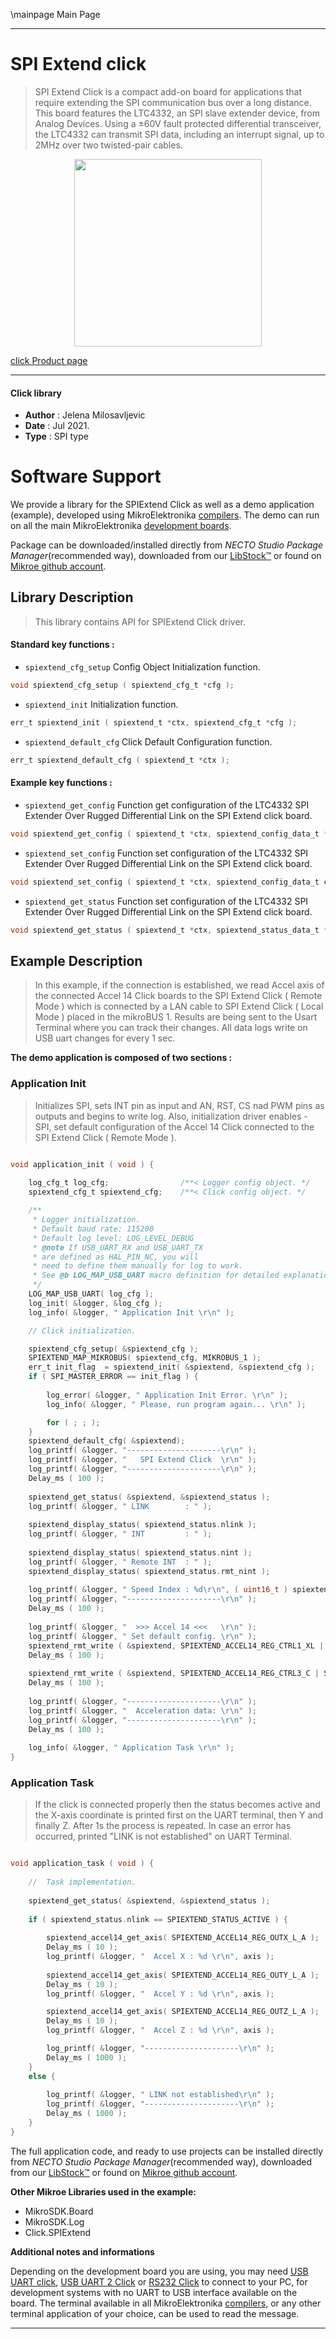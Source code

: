 \mainpage Main Page

---
# SPI Extend click

> SPI Extend Click is a compact add-on board for applications that require extending the SPI communication bus over a long distance. This board features the LTC4332, an SPI slave extender device, from Analog Devices. Using a ±60V fault protected differential transceiver, the LTC4332 can transmit SPI data, including an interrupt signal, up to 2MHz over two twisted-pair cables. 

<p align="center">
  <img src="https://download.mikroe.com/images/click_for_ide/spiextend_click.png" height=300px>
</p>

[click Product page](https://www.mikroe.com/spi-extend-click)

---


#### Click library

- **Author**        : Jelena Milosavljevic
- **Date**          : Jul 2021.
- **Type**          : SPI type


# Software Support

We provide a library for the SPIExtend Click
as well as a demo application (example), developed using MikroElektronika
[compilers](https://www.mikroe.com/necto-studio).
The demo can run on all the main MikroElektronika [development boards](https://www.mikroe.com/development-boards).

Package can be downloaded/installed directly from *NECTO Studio Package Manager*(recommended way), downloaded from our [LibStock&trade;](https://libstock.mikroe.com) or found on [Mikroe github account](https://github.com/MikroElektronika/mikrosdk_click_v2/tree/master/clicks).

## Library Description

> This library contains API for SPIExtend Click driver.

#### Standard key functions :

- `spiextend_cfg_setup` Config Object Initialization function.
```c
void spiextend_cfg_setup ( spiextend_cfg_t *cfg );
```

- `spiextend_init` Initialization function.
```c
err_t spiextend_init ( spiextend_t *ctx, spiextend_cfg_t *cfg );
```

- `spiextend_default_cfg` Click Default Configuration function.
```c
err_t spiextend_default_cfg ( spiextend_t *ctx );
```

#### Example key functions :

- `spiextend_get_config` Function get configuration of the LTC4332 SPI Extender Over Rugged Differential Link on the SPI Extend click board.
```c
void spiextend_get_config ( spiextend_t *ctx, spiextend_config_data_t *config_data );
```

- `spiextend_set_config` Function set configuration of the LTC4332 SPI Extender Over Rugged Differential Link on the SPI Extend click board.
```c
void spiextend_set_config ( spiextend_t *ctx, spiextend_config_data_t config_data );
```

- `spiextend_get_status` Function set configuration of the LTC4332 SPI Extender Over Rugged Differential Link on the SPI Extend click board.
```c
void spiextend_get_status ( spiextend_t *ctx, spiextend_status_data_t *status_data );
```

## Example Description

> In this example, if the connection is established, we read Accel axis of the connected Accel 14 Click boards to the SPI Extend Click ( Remote Mode ) which is connected by a LAN cable to 
SPI Extend Click ( Local Mode ) placed in the mikroBUS 1. Results are being sent to the Usart Terminal where you can track their changes. All data logs write on USB uart changes for every 1 sec.

**The demo application is composed of two sections :**

### Application Init

> Initializes SPI, sets INT pin as input and AN, RST, CS nad PWM pins as outputs and begins to write log. Also, initialization driver enables - SPI, set default configuration of the Accel 14 Click
connected to the SPI Extend Click ( Remote Mode ).

```c

void application_init ( void ) {
    
    log_cfg_t log_cfg;                /**< Logger config object. */
    spiextend_cfg_t spiextend_cfg;    /**< Click config object. */

    /** 
     * Logger initialization.
     * Default baud rate: 115200
     * Default log level: LOG_LEVEL_DEBUG
     * @note If USB_UART_RX and USB_UART_TX 
     * are defined as HAL_PIN_NC, you will 
     * need to define them manually for log to work. 
     * See @b LOG_MAP_USB_UART macro definition for detailed explanation.
     */
    LOG_MAP_USB_UART( log_cfg );
    log_init( &logger, &log_cfg );
    log_info( &logger, " Application Init \r\n" );

    // Click initialization.

    spiextend_cfg_setup( &spiextend_cfg );
    SPIEXTEND_MAP_MIKROBUS( spiextend_cfg, MIKROBUS_1 );
    err_t init_flag  = spiextend_init( &spiextend, &spiextend_cfg );
    if ( SPI_MASTER_ERROR == init_flag ) {
       
        log_error( &logger, " Application Init Error. \r\n" );
        log_info( &logger, " Please, run program again... \r\n" );

        for ( ; ; );
    }
    spiextend_default_cfg( &spiextend);
    log_printf( &logger, "---------------------\r\n" );
    log_printf( &logger, "   SPI Extend Click  \r\n" );
    log_printf( &logger, "---------------------\r\n" );
    Delay_ms ( 100 );
    
    spiextend_get_status( &spiextend, &spiextend_status );
    log_printf( &logger, " LINK        : " ); 
    
    spiextend_display_status( spiextend_status.nlink );
    log_printf( &logger, " INT         : " );
    
    spiextend_display_status( spiextend_status.nint );
    log_printf( &logger, " Remote INT  : " );
    spiextend_display_status( spiextend_status.rmt_nint );
    
    log_printf( &logger, " Speed Index : %d\r\n", ( uint16_t ) spiextend_status.speed_idx );
    log_printf( &logger, "---------------------\r\n" );
    Delay_ms ( 100 );
    
    log_printf( &logger, "  >>> Accel 14 <<<   \r\n" );
    log_printf( &logger, " Set default config. \r\n" );
    spiextend_rmt_write ( &spiextend, SPIEXTEND_ACCEL14_REG_CTRL1_XL | SPIEXTEND_ACCEL14_SPI_WRITE, SPIEXTEND_ACCEL14_CTRL1_XL_POWER_UP | SPIEXTEND_ACCEL14_CTRL1_XL_HIGH_RES_FS | SPIEXTEND_ACCEL14_CTRL1_XL_GSEL_4G, SPIEXTEND_SLAVE_SELECT_SS1 );
    Delay_ms ( 100 );
    
    spiextend_rmt_write ( &spiextend, SPIEXTEND_ACCEL14_REG_CTRL3_C | SPIEXTEND_ACCEL14_SPI_WRITE, SPIEXTEND_ACCEL14_CTRL3_C_BOOT_NORMAL | SPIEXTEND_ACCEL14_CTRL3_C_BDU_READ_UPDATE | SPIEXTEND_ACCEL14_CTRL3_C_INT_ACTIVE_HIGH | SPIEXTEND_ACCEL14_CTRL3_C_PP_OD_PUSH_PULL | SPIEXTEND_ACCEL14_CTRL3_C_SIM_SPI_4_WIRE | SPIEXTEND_ACCEL14_CTRL3_C_IF_INC_ENABLE | SPIEXTEND_ACCEL14_CTRL3_C_SW_RESET_DIS, SPIEXTEND_SLAVE_SELECT_SS1 );
    Delay_ms ( 100 );
    
    log_printf( &logger, "---------------------\r\n" );
    log_printf( &logger, "  Acceleration data: \r\n" );
    log_printf( &logger, "---------------------\r\n" );
    Delay_ms ( 100 );
    
    log_info( &logger, " Application Task \r\n" );
}

```

### Application Task

> If the click is connected properly then the status becomes active and the X-axis coordinate is printed first on the UART terminal, then Y and finally Z. After 1s the process is repeated. 
In case an error has occurred, printed "LINK is not established" on UART Terminal.

```c

void application_task ( void ) {
    
    //  Task implementation.
    
    spiextend_get_status( &spiextend, &spiextend_status );
    
    if ( spiextend_status.nlink == SPIEXTEND_STATUS_ACTIVE ) {
        
        spiextend_accel14_get_axis( SPIEXTEND_ACCEL14_REG_OUTX_L_A );
        Delay_ms ( 10 );
        log_printf( &logger, "  Accel X : %d \r\n", axis );
        
        spiextend_accel14_get_axis( SPIEXTEND_ACCEL14_REG_OUTY_L_A );
        Delay_ms ( 10 );
        log_printf( &logger, "  Accel Y : %d \r\n", axis );

        spiextend_accel14_get_axis( SPIEXTEND_ACCEL14_REG_OUTZ_L_A );
        Delay_ms ( 10 );
        log_printf( &logger, "  Accel Z : %d \r\n", axis );

        log_printf( &logger, "---------------------\r\n" );
        Delay_ms ( 1000 );
    }
    else {
        
        log_printf( &logger, " LINK not established\r\n" );
        log_printf( &logger, "---------------------\r\n" );
        Delay_ms ( 1000 );
    }
}

```

The full application code, and ready to use projects can be installed directly from *NECTO Studio Package Manager*(recommended way), downloaded from our [LibStock&trade;](https://libstock.mikroe.com) or found on [Mikroe github account](https://github.com/MikroElektronika/mikrosdk_click_v2/tree/master/clicks).

**Other Mikroe Libraries used in the example:**

- MikroSDK.Board
- MikroSDK.Log
- Click.SPIExtend

**Additional notes and informations**

Depending on the development board you are using, you may need
[USB UART click](http://shop.mikroe.com/usb-uart-click),
[USB UART 2 Click](http://shop.mikroe.com/usb-uart-2-click) or
[RS232 Click](http://shop.mikroe.com/rs232-click) to connect to your PC, for
development systems with no UART to USB interface available on the board. The
terminal available in all MikroElektronika
[compilers](http://shop.mikroe.com/compilers), or any other terminal application
of your choice, can be used to read the message.

---
